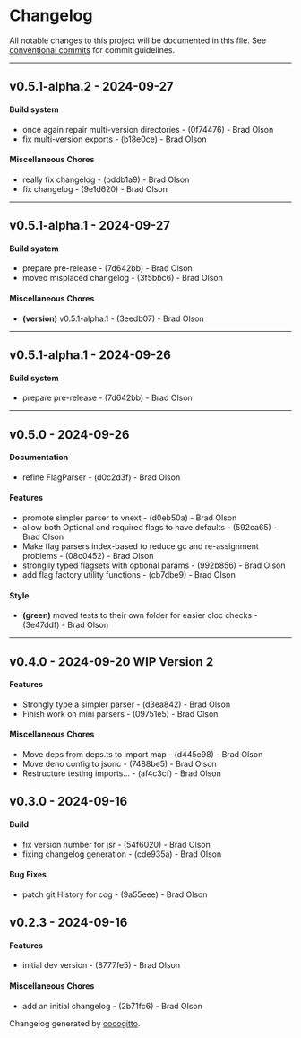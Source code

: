 # Changelog
All notable changes to this project will be documented in this file. See [conventional commits](https://www.conventionalcommits.org/) for commit guidelines.

- - -
## v0.5.1-alpha.2 - 2024-09-27
#### Build system
- once again repair multi-version directories - (0f74476) - Brad Olson
- fix multi-version exports - (b18e0ce) - Brad Olson
#### Miscellaneous Chores
- really fix changelog - (bddb1a9) - Brad Olson
- fix changelog - (9e1d620) - Brad Olson

- - -

## v0.5.1-alpha.1 - 2024-09-27
#### Build system
- prepare pre-release - (7d642bb) - Brad Olson
- moved misplaced changelog - (3f5bbc6) - Brad Olson
#### Miscellaneous Chores
- **(version)** v0.5.1-alpha.1 - (3eedb07) - Brad Olson

- - -

## v0.5.1-alpha.1 - 2024-09-26
#### Build system
- prepare pre-release - (7d642bb) - Brad Olson

- - -

## v0.5.0 - 2024-09-26
#### Documentation
- refine FlagParser - (d0c2d3f) - Brad Olson
#### Features
- promote simpler parser to vnext - (d0eb50a) - Brad Olson
- allow both Optional and required flags to have defaults - (592ca65) - Brad Olson
- Make flag parsers index-based to reduce gc and re-assignment problems - (08c0452) - Brad Olson
- stronglly typed flagsets with optional params - (992b856) - Brad Olson
- add flag factory utility functions - (cb7dbe9) - Brad Olson
#### Style
- **(green)** moved tests to their own folder for easier cloc checks - (3e47ddf) - Brad Olson

- - -
## v0.4.0 - 2024-09-20 WIP Version 2
#### Features
- Strongly type a simpler parser - (d3ea842) - Brad Olson
- Finish work on mini parsers - (09751e5) - Brad Olson
#### Miscellaneous Chores
- Move deps from deps.ts to import map - (d445e98) - Brad Olson
- Move deno config to jsonc - (7488be5) - Brad Olson
- Restructure testing imports... - (af4c3cf) - Brad Olson

## v0.3.0 - 2024-09-16
#### Build
- fix version number for jsr - (54f6020) - Brad Olson
- fixing changelog generation - (cde935a) - Brad Olson
#### Bug Fixes
- patch git History for cog - (9a55eee) - Brad Olson

## v0.2.3 - 2024-09-16
#### Features
- initial dev version - (8777fe5) - Brad Olson
#### Miscellaneous Chores
- add an initial changelog - (2b71fc6) - Brad Olson

Changelog generated by [cocogitto](https://github.com/cocogitto/cocogitto).